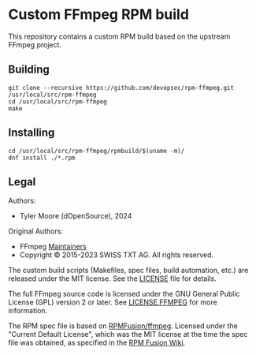 # Custom FFmpeg RPM build

This repository contains a custom RPM build based on the upstream FFmpeg project.

## Building

```
git clone --recursive https://github.com/devopsec/rpm-ffmpeg.git /usr/local/src/rpm-ffmpeg
cd /usr/local/src/rpm-ffmpeg
make
```

## Installing

```
cd /usr/local/src/rpm-ffmpeg/rpmbuild/$(uname -m)/
dnf install ./*.rpm
```

## Legal

Authors:
- Tyler Moore (dOpenSource), 2024

Original Authors:
- FFmpeg [Maintainers]()
- Copyright © 2015-2023 SWISS TXT AG. All rights reserved.

The custom build scripts (Makefiles, spec files, build automation, etc.) are released under the MIT license.
See the [LICENSE](LICENSE) file for details.

The full FFmpeg source code is licensed under the GNU General Public License (GPL) version 2 or later.
See [LICENSE.FFMPEG](LICENSE.FFMPEG) for more information.

The RPM spec file is based on [RPMFusion/ffmpeg](https://github.com/rpmfusion/ffmpeg).
Licensed under the "Current Default License", which was the MIT license at the time the spec file was obtained,
as specified in the [RPM Fusion Wiki](https://rpmfusion.org/wiki/Legal:RPM%20Fusion_Project_Contributor_Agreement).
